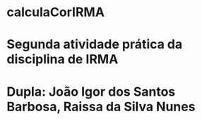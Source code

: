 # calculaCorIRMA

# Segunda atividade prática da disciplina de IRMA

#  Dupla: João Igor dos Santos Barbosa, Raissa da Silva Nunes
